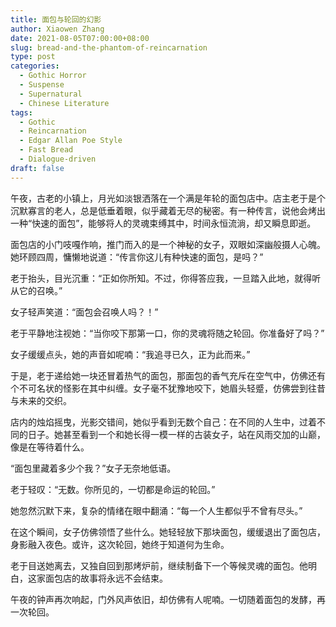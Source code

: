 ```yaml
---
title: 面包与轮回的幻影
author: Xiaowen Zhang
date: 2021-08-05T07:00:00+08:00
slug: bread-and-the-phantom-of-reincarnation
type: post
categories:
  - Gothic Horror
  - Suspense
  - Supernatural
  - Chinese Literature
tags:
  - Gothic
  - Reincarnation
  - Edgar Allan Poe Style
  - Fast Bread
  - Dialogue-driven
draft: false
---
```


午夜，古老的小镇上，月光如淡银洒落在一个满是年轮的面包店中。店主老于是个沉默寡言的老人，总是低垂着眼，似乎藏着无尽的秘密。有一种传言，说他会烤出一种“快速的面包”，能够将人的灵魂束缚其中，时间永恒流淌，却又瞬息即逝。

面包店的小门吱嘎作响，推门而入的是一个神秘的女子，双眼如深幽般摄人心魄。她环顾四周，慵懒地说道：“传言你这儿有种快速的面包，是吗？”

老于抬头，目光沉重：“正如你所知。不过，你得答应我，一旦踏入此地，就得听从它的召唤。”

女子轻声笑道：“面包会召唤人吗？！”

老于平静地注视她：“当你咬下那第一口，你的灵魂将随之轮回。你准备好了吗？”

女子缓缓点头，她的声音如呢喃：“我追寻已久，正为此而来。”

于是，老于递给她一块还冒着热气的面包，那面包的香气充斥在空气中，仿佛还有个不可名状的怪影在其中纠缠。女子毫不犹豫地咬下，她眉头轻蹙，仿佛尝到往昔与未来的交织。

店内的烛焰摇曳，光影交错间，她似乎看到无数个自己：在不同的人生中，过着不同的日子。她甚至看到一个和她长得一模一样的古装女子，站在风雨交加的山巅，像是在等待着什么。

“面包里藏着多少个我？”女子无奈地低语。

老于轻叹：“无数。你所见的，一切都是命运的轮回。”

她忽然沉默下来，复杂的情绪在眼中翻涌：“每一个人生都似乎不曾有尽头。”

在这个瞬间，女子仿佛领悟了些什么。她轻轻放下那块面包，缓缓退出了面包店，身影融入夜色。或许，这次轮回，她终于知道何为生命。

老于目送她离去，又独自回到那烤炉前，继续制备下一个等候灵魂的面包。他明白，这家面包店的故事将永远不会结束。

午夜的钟声再次响起，门外风声依旧，却仿佛有人呢喃。一切随着面包的发酵，再一次轮回。